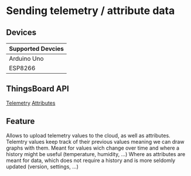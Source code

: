 # Sending telemetry / attribute data

## Devices
| Supported Devcies |
|-------------------|
|  Arduino Uno      |
|  ESP8266          |

## ThingsBoard API
[Telemetry](https://thingsboard.io/docs/user-guide/telemetry/)
[Attributes](https://thingsboard.io/docs/user-guide/attributes/)

## Feature
Allows to upload telemetry values to the cloud, as well as attributes.
Telemtry values keep track of their previous values meaning we can draw graphs with them.
Meant for values wich change over time and where a history might be useful (temperature, humidity, ...)
Where as attributes are meant for data, which does not require a history and is more seldomly updated (version, settings, ...)
